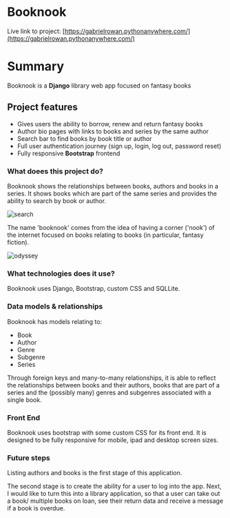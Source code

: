 # Booknook

Live link to project: [https://gabrielrowan.pythonanywhere.com/](https://gabrielrowan.pythonanywhere.com/)

# Summary

Booknook is a **Django** library web app focused on fantasy books

## Project features
- Gives users the ability to borrow, renew and return fantasy books
- Author bio pages with links to books and series by the same author
- Search bar to find books by book title or author
- Full user authentication journey (sign up, login, log out, password reset)
- Fully responsive **Bootstrap** frontend


### What doees this project do?

Booknook shows the relationships between books, authors and books in a series. It shows books which are part of the same series and provides the ability to search by book or author.

![search](https://github.com/user-attachments/assets/80b71ed6-2c07-4b92-82f1-379521c7832e)

The name 'booknook' comes from the idea of having a corner ('nook') of the internet focused on books relating to books (in particular, fantasy fiction).

![odyssey](https://github.com/user-attachments/assets/70f3a454-4154-4103-9801-e6019a5d3c08)

### What technologies does it use?

Booknook uses Django, Bootstrap, custom CSS and SQLLite. 

### Data models & relationships

Booknook has models relating to:
- Book
- Author
- Genre
- Subgenre
- Series

Through foreign keys and many-to-many relationships, it is able to reflect the relationships between books and their authors, books that are part of a series
and the (possibly many) genres and subgenres associated with a single book.

### Front End 

Booknook uses bootstrap with some custom CSS for its front end. It is designed to be fully responsive for mobile, ipad and desktop screen sizes.

### Future steps
Listing authors and books is the first stage of this application. 

The second stage is to create the ability for a user to log into the app. 
Next, I would like to turn this into a library application, so that a user can take out a book/ multiple books on loan, see their return data and receive a message if a book is overdue.
